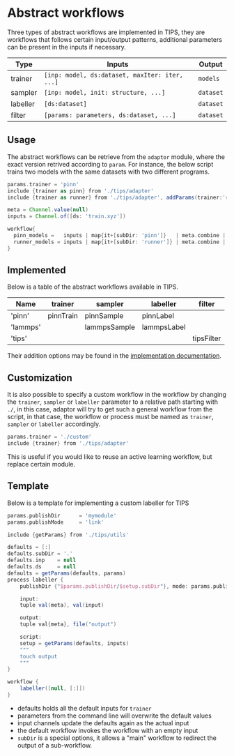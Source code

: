# Abstract workflows

Three types of abstract workflows are implemented in TIPS, they are workflows
that follows certain input/output patterns, additional parameters can be present
in the inputs if necessary.

| Type     | Inputs                                         | Output    |
|----------|------------------------------------------------|-----------|
| trainer  | `[inp: model, ds:dataset, maxIter: iter, ...]` | `models`  |
| sampler  | `[inp: model, init: structure, ...]`           | `dataset` |
| labeller | `[ds:dataset]`                                 | `dataset` |
| filter   | `[params: parameters, ds:dataset, ...]`        | `dataset` |

## Usage

The abstract workflows can be retrieve from the `adaptor` module, where the
exact version retrived according to `param`. For instance, the below script
trains two models with the same datasets with two different programs.

```groovy
params.trainer = 'pinn'
include {trainer as pinn} from './tips/adapter'
include {trainer as runner} from './tips/adapter', addParams(trainer:'runner')

meta = Channel.value(null)
inputs = Channel.of([ds: 'train.xyz'])

workflow{
  pinn_models =   inputs | map{it+[subDir: 'pinn']}   | meta.combine | pinn
  runner_models = inputs | map{it+[subDir: 'runner']} | meta.combine | runner
}
```

## Implemented

Below is a table of the abstract workflows available in TIPS.

| Name     | trainer   | sampler      | labeller    | filter     |
|----------|-----------|--------------|-------------|------------|
| 'pinn'   | pinnTrain | pinnSample   | pinnLabel   |            |
| 'lammps' |           | lammpsSample | lammpsLabel |            |
| 'tips'   |           |              |             | tipsFilter |

Their addition options may be found in the [implementation
documentation](./implmentation.md).

## Customization
It is also possible to specify a custom workflow in the workflow by changing the
`trainer`, `sampler` or `labeller` parameter to a relative path starting with
`./`, in this case, adaptor will try to get such a general workflow from the
script, in that case, the workflow or process must be named as `trainer`,
`sampler` or `labeller` accordingly.

```groovy
params.trainer = './custom'
include {trainer} from './tips/adapter'
```

This is useful if you would like to reuse an active learning workflow, but
replace certain module.

## Template
Below is a template for implementing a custom labeller for TIPS

```groovy
params.publishDir      = 'mymodule'
params.publishMode     = 'link'

include {getParams} from './tips/utils'

defaults = [:]
defaults.subDir = '.'
defaults.inp    = null
defaults.ds     = null
defaults = getParams(defaults, params)
process labeller {
    publishDir {"$params.publishDir/$setup.subDir"}, mode: params.publishMode

    input:
    tuple val(meta), val(input)

    output:
    tuple val{meta}, file("output") 

    script:
    setup = getParams(defaults, inputs)
    """
    touch output
    """
}

workflow {
    labeller([null, [:]])
}
```

- defaults holds all the default inputs for `trainer`
- parameters from the command line will overwrite the default values
- input channels update the defaults again as the actual input
- the default workflow invokes the workflow with an empty input
- `subDir` is a special options, it allows a "main" workflow to redirect the
  output of a sub-workflow.
